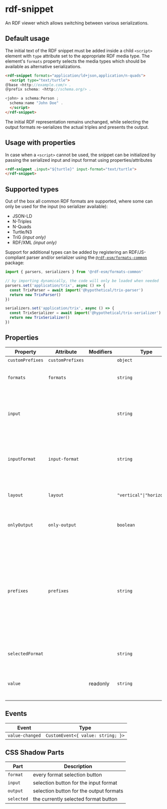 # rdf-snippet

An RDF viewer which allows switching between various serializations.

## Default usage

The initial text of the RDF snippet must be added inside a child `<script>` element with `type` attribute set to the appropriate
RDF media type. The element's `formats` property selects the media types which should be available as alternative serializations.

```html
<rdf-snippet formats="application/ld+json,application/n-quads">
  <script type="text/turtle">
＠base <http://example.com/> .
＠prefix schema: <http://schema.org/> .

<john> a schema:Person ;
  schema:name "John Doe" .
  </script>
</rdf-snippet>
```

The initial RDF representation remains unchanged, while selecting the output formats re-serializes the actual triples and presents the output.

## Usage with properties

In case when a `<script>` cannot be used, the snippet can be initialized by passing the serialized input and input format using properties/attributes

```html
<rdf-snippet .input="${turtle}" input-format="text/turtle">
</rdf-snippet>
```

## Supported types

Out of the box all common RDF formats are supported, where some can only be used for the input (no serializer available):

- JSON-LD
- N-Triples
- N-Quads
- Turtle/N3
- TriG *(input only)*
- RDF/XML *(input only)*

Support for additional types can be added by registering an RDF/JS-compliant parser and/or serializer using the [`@rdf-esm/formats-common`](https://npm.im/@rdf-esm/formats-common)
package:

```js
import { parsers, serializers } from '@rdf-esm/formats-common'

// by importing dynamically, the code will only be loaded when needed
parsers.set('application/trix', async () => {
  const TrixParser = await import('@hypothetical/trix-parser')
  return new TrixParser()
})

serializers.set('application/trix', async () => {
  const TrixSerializer = await import('@hypothetical/trix-serializer')
  return new TrixSerializer()
})
```

## Properties

| Property         | Attribute        | Modifiers | Type                       | Default       | Description                                      |
|------------------|------------------|-----------|----------------------------|---------------|--------------------------------------------------|
| `customPrefixes` | `customPrefixes` |           | `object`                   | {}            |                                                  |
| `formats`        | `formats`        |           | `string`                   |               | comma-separated list of output formats           |
| `input`          |                  |           | `string`                   |               | set the input serialized value (ignored when `<script>` is used) |
| `inputFormat`    | `input-format`   |           | `string`                   | "text/turtle" | set the format of the input (ignored when `<script>` is used) |
| `layout`         | `layout`         |           | `"vertical"\|"horizontal"` |               | controls the position of selection buttons       |
| `onlyOutput`     | `only-output`    |           | `boolean`                  |               | hides the input editor and only shows the outputs |
| `prefixes`       | `prefixes`       |           | `string`                   | ""            | a comma-separated list of prefixes to use for serializing. Always includes `rdf`, `rdfs` and `xsd` Any prefix included in the [`@zazuko/rdf-vocabularies` package](https://github.com/zazuko/rdf-vocabularies/tree/master/ontologies) can be used |
| `selectedFormat` |                  |           | `string`                   |               | gets the selected output format                  |
| `value`          |                  | readonly  | `string`                   |               | Gets the text contents of the currently showing editor |

## Events

| Event           | Type                              |
|-----------------|-----------------------------------|
| `value-changed` | `CustomEvent<{ value: string; }>` |

## CSS Shadow Parts

| Part       | Description                             |
|------------|-----------------------------------------|
| `format`   | every format selection button           |
| `input`    | selection button for the input format   |
| `output`   | selection button for the output formats |
| `selected` | the currently selected format button    |
